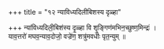 +++
title = "१२ न्याविध्यदिलीबिशस्य दृळ्हा"

+++
न्या॑विध्यदिली॒बिश॑स्य दृ॒ळ्हा वि शृ॒ङ्गिण॑मभिन॒च्छुष्ण॒मिन्द्रः॑ ।  
याव॒त्तरो॑ मघव॒न्याव॒दोजो॒ वज्रे॑ण॒ शत्रु॑मवधीः पृत॒न्युम् ॥